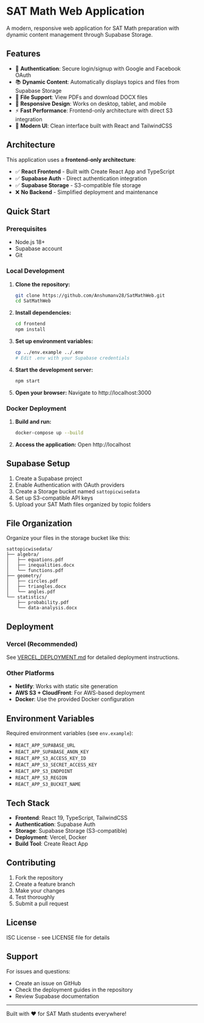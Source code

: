 # SAT Math Web Application

A modern, responsive web application for SAT Math preparation with dynamic content management through Supabase Storage.

## Features

- 🔐 **Authentication**: Secure login/signup with Google and Facebook OAuth
- 📚 **Dynamic Content**: Automatically displays topics and files from Supabase Storage
- 📄 **File Support**: View PDFs and download DOCX files
- 📱 **Responsive Design**: Works on desktop, tablet, and mobile
- ⚡ **Fast Performance**: Frontend-only architecture with direct S3 integration
- 🎨 **Modern UI**: Clean interface built with React and TailwindCSS

## Architecture

This application uses a **frontend-only architecture**:
- ✅ **React Frontend** - Built with Create React App and TypeScript
- ✅ **Supabase Auth** - Direct authentication integration
- ✅ **Supabase Storage** - S3-compatible file storage
- ❌ **No Backend** - Simplified deployment and maintenance

## Quick Start

### Prerequisites
- Node.js 18+
- Supabase account
- Git

### Local Development

1. **Clone the repository:**
   ```bash
   git clone https://github.com/Anshumanv28/SatMathWeb.git
   cd SatMathWeb
   ```

2. **Install dependencies:**
   ```bash
   cd frontend
   npm install
   ```

3. **Set up environment variables:**
   ```bash
   cp ../env.example ../.env
   # Edit .env with your Supabase credentials
   ```

4. **Start the development server:**
   ```bash
   npm start
   ```

5. **Open your browser:**
   Navigate to http://localhost:3000

### Docker Deployment

1. **Build and run:**
   ```bash
   docker-compose up --build
   ```

2. **Access the application:**
   Open http://localhost

## Supabase Setup

1. Create a Supabase project
2. Enable Authentication with OAuth providers
3. Create a Storage bucket named `sattopicwisedata`
4. Set up S3-compatible API keys
5. Upload your SAT Math files organized by topic folders

## File Organization

Organize your files in the storage bucket like this:
```
sattopicwisedata/
├── algebra/
│   ├── equations.pdf
│   ├── inequalities.docx
│   └── functions.pdf
├── geometry/
│   ├── circles.pdf
│   ├── triangles.docx
│   └── angles.pdf
└── statistics/
    ├── probability.pdf
    └── data-analysis.docx
```

## Deployment

### Vercel (Recommended)
See [VERCEL_DEPLOYMENT.md](./VERCEL_DEPLOYMENT.md) for detailed deployment instructions.

### Other Platforms
- **Netlify**: Works with static site generation
- **AWS S3 + CloudFront**: For AWS-based deployment
- **Docker**: Use the provided Docker configuration

## Environment Variables

Required environment variables (see `env.example`):
- `REACT_APP_SUPABASE_URL`
- `REACT_APP_SUPABASE_ANON_KEY`
- `REACT_APP_S3_ACCESS_KEY_ID`
- `REACT_APP_S3_SECRET_ACCESS_KEY`
- `REACT_APP_S3_ENDPOINT`
- `REACT_APP_S3_REGION`
- `REACT_APP_S3_BUCKET_NAME`

## Tech Stack

- **Frontend**: React 19, TypeScript, TailwindCSS
- **Authentication**: Supabase Auth
- **Storage**: Supabase Storage (S3-compatible)
- **Deployment**: Vercel, Docker
- **Build Tool**: Create React App

## Contributing

1. Fork the repository
2. Create a feature branch
3. Make your changes
4. Test thoroughly
5. Submit a pull request

## License

ISC License - see LICENSE file for details

## Support

For issues and questions:
- Create an issue on GitHub
- Check the deployment guides in the repository
- Review Supabase documentation

---

Built with ❤️ for SAT Math students everywhere!